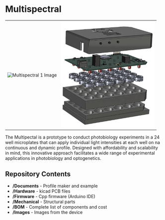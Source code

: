 # Multispectral
<table class="table table-hover table-striped table-bordered">
  <tr align="center">
   <td><img src="Images/Open and closed unit_1.jpg" alt="Multispectral 1 Image" width="300"></td>
   <td><img src="Images/Multispectral_Whole_3D perspective_1.png" alt="Multispectral 2 Image" width="300"></td>
  </tr>
</table>
The Multipectal is a prototype to conduct photobiology experiments in a 24 well microplates that can apply individual light intensities at each well on na continuous and dynamic profile. Designed with affordability and scalability in mind, this innovative approach facilitates a wide range of experimental applications in photobiology and optogenetics.


Repository Contents
-------------------

* **/Documents** - Profile maker and example
* **/Hardware** - kicad PCB files
* **/Firmware** - Cpp firmware (Arduino IDE)
* **/Mechanical** - Structural parts
* **/BOM** - Complete list of components and cost
* **/Images** - Images from the device
